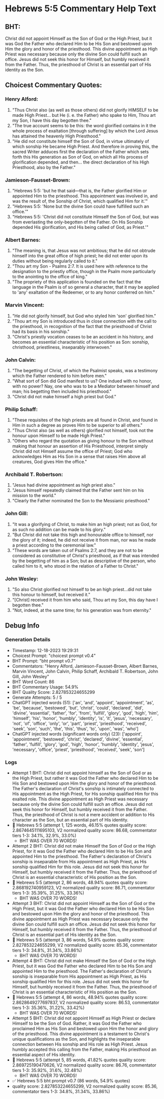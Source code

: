 # Hebrews 5:5 Commentary Help Text

## BHT:
Christ did not appoint Himself as the Son of God or the High Priest, but it was God the Father who declared Him to be His Son and bestowed upon Him the glory and honor of the priesthood. This divine appointment as High Priest was necessary because only the divine Son could fulfill such an office. Jesus did not seek this honor for Himself, but humbly received it from the Father. Thus, the priesthood of Christ is an essential part of His identity as the Son.

## Choicest Commentary Quotes:
### Henry Alford:
1. "Thus Christ also (as well as those others) did not glorify HIMSELF to be made High Priest... but He (i. e. the Father) who spake to Him, Thou art my Son, I have this day begotten thee."
2. "The true account seems to be this: the word glorified contains in it the whole process of exaltation [through suffering] by which the Lord Jesus has attained the heavenly High Priesthood."
3. "He did not constitute himself the Son of God, in virtue ultimately of which sonship He became High Priest. And therefore in proving this, the sacred Writer adduces first the declaration of the Father which sets forth this His generation as Son of God, on which all His process of glorification depended, and then... the direct declaration of his High Priesthood, also by the Father."

### Jamieson-Fausset-Brown:
1. "Hebrews 5:5: 'but he that said—that is, the Father glorified Him or appointed Him to the priesthood. This appointment was involved in, and was the result of, the Sonship of Christ, which qualified Him for it.'"
2. "Hebrews 5:5: 'None but the divine Son could have fulfilled such an office.'"
3. "Hebrews 5:5: 'Christ did not constitute Himself the Son of God, but was from everlasting the only-begotten of the Father. On His Sonship depended His glorification, and His being called of God, as Priest.'"

### Albert Barnes:
1. "The meaning is, that Jesus was not ambitious; that he did not obtrude himself into the great office of high priest; he did not enter upon its duties without being regularly called to it."
2. "Thou art my Son - Psalms 2:7. It is used here with reference to the designation to the priestly office, though in the Psalm more particularly to the anointing to the office of king."
3. "The propriety of this application is founded on the fact that the language in the Psalm is of so general a character, that it may be applied to 'any' exaltation of the Redeemer, or to any honor conferred on him."

### Marvin Vincent:
1. "He did not glorify himself, but God who styled him 'son' glorified him."
2. "Thou art my Son is introduced thus in close connection with the call to the priesthood, in recognition of the fact that the priesthood of Christ had its basis in his sonship."
3. "Christ's priestly vocation ceases to be an accident in his history, and becomes an essential characteristic of his position as Son: sonship, christhood, priestliness, inseparably interwoven."

### John Calvin:
1. "The begetting of Christ, of which the Psalmist speaks, was a testimony which the Father rendered to him before men."
2. "What sort of Son did God manifest to us? One indued with no honor, with no power? Nay, one who was to be a Mediator between himself and man; his begetting then included his priesthood."
3. "Christ did not make himself a high priest but God."

### Philip Schaff:
1. "These requisites of the high priests are all found in Christ, and found in Him in such a degree as proves Him to be superior to all others."
2. "Thus Christ also (as well as others) glorified not himself, took not the honour upon Himself to be made High Priest."
3. "Others who regard the quotation as giving honour to the Son without making that honour an assertion of His Priesthood, interpret simply Christ did not Himself assume the office of Priest; God who acknowledges Him as His Son in a sense that raises Him above all creatures, God gives Him the office."

### Archibald T. Robertson:
1. "Jesus had divine appointment as high priest also."
2. "Jesus himself repeatedly claimed that the Father sent him on his mission to the world."
3. "Clearly the Father nominated the Son to the Messianic priesthood."

### John Gill:
1. "It was a glorifying of Christ, to make him an high priest; not as God, for as such no addition can be made to his glory."
2. "But Christ did not take this high and honourable office to himself, nor the glory of it; indeed, he did not receive it from man, nor was he made a priest according to the ceremonial law."
3. "These words are taken out of Psalms 2:7, and they are not to be considered as constitutive of Christ's priesthood, as if that was intended by the begetting of him as a Son; but as descriptive of the person, who called him to it, who stood in the relation of a Father to Christ."

### John Wesley:
1. "So also Christ glorified not himself to be an high priest...did not take this honour to himself, but received it." 
2. "[Christ] received it from him who said, Thou art my Son, this day have I begotten thee."
3. "Not, indeed, at the same time; for his generation was from eternity."


## Debug Info
### Generation Details
- Timestamp: 12-18-2023 19:29:31
- Choicest Prompt: "choicest prompt v0.4"
- BHT Prompt: "bht prompt v0.7"
- Commentators: "Henry Alford, Jamieson-Fausset-Brown, Albert Barnes, Marvin Vincent, John Calvin, Philip Schaff, Archibald T. Robertson, John Gill, John Wesley"
- BHT Word Count: 86
- BHT Commentary Usage: 54.9%
- BHT Quality Score: 2.827853224655299
- Generate Attempts: 5 / 5
- ChatGPT injected words (51):
	['an', 'and', 'appoint', 'appointment', 'as', 'be', 'because', 'bestowed', 'but', 'christ', 'could', 'declared', 'did', 'divine', 'essential', 'father', 'for', 'from', 'fulfill', 'glory', 'god', 'high', 'him', 'himself', 'his', 'honor', 'humbly', 'identity', 'is', 'it', 'jesus', 'necessary', 'not', 'of', 'office', 'only', 'or', 'part', 'priest', 'priesthood', 'received', 'seek', 'son', 'such', 'the', 'this', 'thus', 'to', 'upon', 'was', 'who']
- ChatGPT injected words (significant words only) (23):
	['appoint', 'appointment', 'bestowed', 'christ', 'declared', 'divine', 'essential', 'father', 'fulfill', 'glory', 'god', 'high', 'honor', 'humbly', 'identity', 'jesus', 'necessary', 'office', 'priest', 'priesthood', 'received', 'seek', 'son']

### Logs
- Attempt 1 BHT: Christ did not appoint himself as the Son of God or as the High Priest, but rather it was God the Father who declared Him to be His Son and bestowed upon Him the glory and honor of the priesthood. The Father's declaration of Christ's sonship is intimately connected to His appointment as the High Priest, for His sonship qualified Him for this exalted role. This divine appointment as High Priest was necessary because only the divine Son could fulfill such an office. Jesus did not seek this honor for Himself, but humbly received it from the Father. Thus, the priesthood of Christ is not a mere accident or addition to His character as the Son, but an essential part of His identity.
- 🔄 Hebrews 5:5 (attempt 1, 125 words, 46.15% quotes quality score: 2.8674645111695103, V2 normalized quality score: 86.68, commentator tiers 1-3: 34.1%, 32.9%, 33.0%) 
	- BHT WAS OVER 70 WORDS!
- Attempt 2 BHT: Christ did not make Himself the Son of God or the High Priest, for it was God the Father who declared Him to be His Son and appointed Him to the priesthood. The Father's declaration of Christ's sonship is inseparable from His appointment as High Priest, as His sonship qualified Him for this role. Jesus did not seek this honor for Himself, but humbly received it from the Father. Thus, the priesthood of Christ is an essential characteristic of His position as the Son.
- 🔄 Hebrews 5:5 (attempt 2, 86 words, 48.94% quotes quality score: 2.868192740959123, V2 normalized quality score: 86.71, commentator tiers 1-3: 35.39%, 31.25%, 33.36%) 
	- BHT WAS OVER 70 WORDS!
- Attempt 3 BHT: Christ did not appoint Himself as the Son of God or the High Priest, but it was God the Father who declared Him to be His Son and bestowed upon Him the glory and honor of the priesthood. This divine appointment as High Priest was necessary because only the divine Son could fulfill such an office. Jesus did not seek this honor for Himself, but humbly received it from the Father. Thus, the priesthood of Christ is an essential part of His identity as the Son.
- 🔄 Hebrews 5:5 (attempt 3, 86 words, 54.9% quotes quality score: 2.827853224655299, V2 normalized quality score: 85.36, commentator tiers 1-3: 34.8%, 31.34%, 33.86%) 
	- BHT WAS OVER 70 WORDS!
- Attempt 4 BHT: Christ did not make Himself the Son of God or the High Priest, but it was God the Father who declared Him to be His Son and appointed Him to the priesthood. The Father's declaration of Christ's sonship is inseparable from His appointment as High Priest, as His sonship qualified Him for this role. Jesus did not seek this honor for Himself, but humbly received it from the Father. Thus, the priesthood of Christ is an essential characteristic of His position as the Son.
- 🔄 Hebrews 5:5 (attempt 4, 86 words, 48.94% quotes quality score: 2.8628649277697837, V2 normalized quality score: 86.53, commentator tiers 1-3: 35.36%, 31.22%, 33.42%) 
	- BHT WAS OVER 70 WORDS!
- Attempt 5 BHT: Christ did not appoint Himself as High Priest or declare Himself to be the Son of God. Rather, it was God the Father who proclaimed Him as His Son and bestowed upon Him the honor and glory of the priesthood. This divine appointment is a testament to Christ's unique qualifications as the Son, and highlights the inseparable connection between His sonship and His role as High Priest. Jesus humbly accepted this calling from the Father, making His priesthood an essential aspect of His identity.
- 🔄 Hebrews 5:5 (attempt 5, 85 words, 41.82% quotes quality score: 2.869725190470626, V2 normalized quality score: 86.76, commentator tiers 1-3: 35.92%, 31.6%, 32.48%) 
	- BHT WAS OVER 70 WORDS!
- ✅ Hebrews 5:5 bht prompt v0.7 (86 words, 54.9% quotes)
- quality score: 2.827853224655299, V2 normalized quality score: 85.36, commentator tiers 1-3: 34.8%, 31.34%, 33.86%)